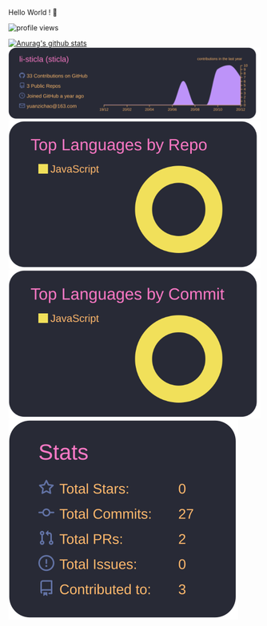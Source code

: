 Hello World ! 👋 

![profile views](https://komarev.com/ghpvc/?username=li-sticla)


[![Anurag's github stats](https://github-readme-stats.vercel.app/api?username=li-sticla&show_icons=true&theme=radical)](https://github.com/anuraghazra/github-readme-stats)
[![](https://raw.githubusercontent.com/li-sticla/li-sticla/main/profile-summary-card-output/dracula/0-profile-details.svg)](https://github.com/vn7n24fzkq/github-profile-summary-cards)
[![](https://raw.githubusercontent.com/li-sticla/li-sticla/main/profile-summary-card-output/dracula/1-repos-per-language.svg)](https://github.com/vn7n24fzkq/github-profile-summary-cards)
[![](https://raw.githubusercontent.com/li-sticla/li-sticla/main/profile-summary-card-output/dracula/2-most-commit-language.svg)](https://github.com/vn7n24fzkq/github-profile-summary-cards)
[![](https://raw.githubusercontent.com/li-sticla/li-sticla/main/profile-summary-card-output/dracula/3-stats.svg)](https://github.com/vn7n24fzkq/github-profile-summary-cards)
